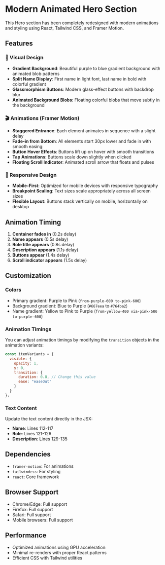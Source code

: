 # Modern Animated Hero Section

This Hero section has been completely redesigned with modern animations and styling using React, Tailwind CSS, and Framer Motion.

## Features

### 🎨 Visual Design
- **Gradient Background**: Beautiful purple to blue gradient background with animated blob patterns
- **Split Name Display**: First name in light font, last name in bold with colorful gradient
- **Glassmorphism Buttons**: Modern glass-effect buttons with backdrop blur
- **Animated Background Blobs**: Floating colorful blobs that move subtly in the background

### 🎬 Animations (Framer Motion)
- **Staggered Entrance**: Each element animates in sequence with a slight delay
- **Fade-in from Bottom**: All elements start 30px lower and fade in with smooth easing
- **Button Hover Effects**: Buttons lift up on hover with smooth transitions
- **Tap Animations**: Buttons scale down slightly when clicked
- **Floating Scroll Indicator**: Animated scroll arrow that floats and pulses

### 📱 Responsive Design
- **Mobile-First**: Optimized for mobile devices with responsive typography
- **Breakpoint Scaling**: Text sizes scale appropriately across all screen sizes
- **Flexible Layout**: Buttons stack vertically on mobile, horizontally on desktop

## Animation Timing

1. **Container fades in** (0.2s delay)
2. **Name appears** (0.5s delay)
3. **Role title appears** (0.8s delay)
4. **Description appears** (1.1s delay)
5. **Buttons appear** (1.4s delay)
6. **Scroll indicator appears** (1.5s delay)

## Customization

### Colors
- Primary gradient: Purple to Pink (`from-purple-600 to-pink-600`)
- Background gradient: Blue to Purple (`#667eea` to `#764ba2`)
- Name gradient: Yellow to Pink to Purple (`from-yellow-400 via-pink-500 to-purple-600`)

### Animation Timings
You can adjust animation timings by modifying the `transition` objects in the animation variants:

```javascript
const itemVariants = {
  visible: {
    opacity: 1,
    y: 0,
    transition: {
      duration: 0.8, // Change this value
      ease: "easeOut"
    }
  }
};
```

### Text Content
Update the text content directly in the JSX:
- **Name**: Lines 112-117
- **Role**: Lines 121-126
- **Description**: Lines 129-135

## Dependencies
- `framer-motion`: For animations
- `tailwindcss`: For styling
- `react`: Core framework

## Browser Support
- Chrome/Edge: Full support
- Firefox: Full support
- Safari: Full support
- Mobile browsers: Full support

## Performance
- Optimized animations using GPU acceleration
- Minimal re-renders with proper React patterns
- Efficient CSS with Tailwind utilities
